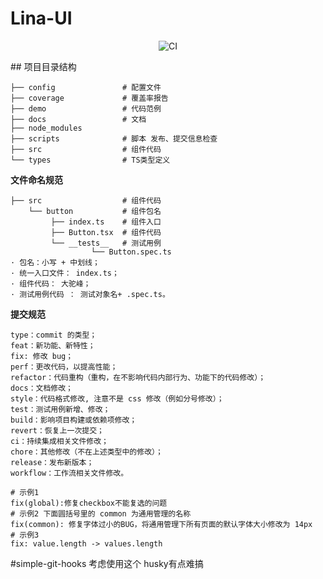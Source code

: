 # Lina-UI
<p align="center">
    <a>
        <img src="https://github.com/511701863/Lina-ui/actions/workflows/main.yml/badge.svg?branch=master" alt="CI">
    </a>
</p>
## 项目目录结构

```
├── config               # 配置文件
├── coverage             # 覆盖率报告
├── demo                 # 代码范例
├── docs                 # 文档
├── node_modules  
├── scripts              # 脚本 发布、提交信息检查
├── src                  # 组件代码
└── types                # TS类型定义
```

**文件命名规范**
``` flow
├── src                  # 组件代码
    └── button           # 组件包名
         ├── index.ts    # 组件入口
         ├── Button.tsx  # 组件代码  
         └── __tests__   # 测试用例
                  └── Button.spec.ts 
· 包名：小写 + 中划线；
· 统一入口文件： index.ts；
· 组件代码： 大驼峰；
· 测试用例代码 ： 测试对象名+ .spec.ts。                  
```

**提交规范**
``` flow
type：commit 的类型；
feat：新功能、新特性；
fix: 修改 bug；
perf：更改代码，以提高性能；
refactor：代码重构（重构，在不影响代码内部行为、功能下的代码修改）；
docs：文档修改；
style：代码格式修改, 注意不是 css 修改（例如分号修改）；
test：测试用例新增、修改；
build：影响项目构建或依赖项修改；
revert：恢复上一次提交；
ci：持续集成相关文件修改；
chore：其他修改（不在上述类型中的修改）；
release：发布新版本；
workflow：工作流相关文件修改。      

# 示例1
fix(global):修复checkbox不能复选的问题
# 示例2 下面圆括号里的 common 为通用管理的名称
fix(common): 修复字体过小的BUG，将通用管理下所有页面的默认字体大小修改为 14px
# 示例3
fix: value.length -> values.length
```
#simple-git-hooks 考虑使用这个  husky有点难搞